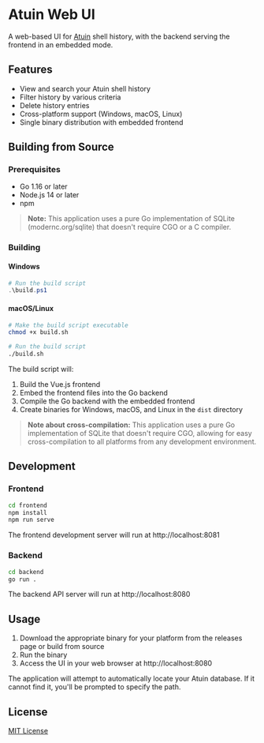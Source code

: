 # Atuin Web UI

A web-based UI for [Atuin](https://github.com/atuinsh/atuin) shell history, with the backend serving the frontend in an embedded mode.

## Features

- View and search your Atuin shell history
- Filter history by various criteria
- Delete history entries
- Cross-platform support (Windows, macOS, Linux)
- Single binary distribution with embedded frontend

## Building from Source

### Prerequisites

- Go 1.16 or later
- Node.js 14 or later
- npm

> **Note:** This application uses a pure Go implementation of SQLite (modernc.org/sqlite) that doesn't require CGO or a C compiler.

### Building

#### Windows

```powershell
# Run the build script
.\build.ps1
```

#### macOS/Linux

```bash
# Make the build script executable
chmod +x build.sh

# Run the build script
./build.sh
```

The build script will:
1. Build the Vue.js frontend
2. Embed the frontend files into the Go backend
3. Compile the Go backend with the embedded frontend
4. Create binaries for Windows, macOS, and Linux in the `dist` directory

> **Note about cross-compilation:** This application uses a pure Go implementation of SQLite that doesn't require CGO, allowing for easy cross-compilation to all platforms from any development environment.

## Development

### Frontend

```bash
cd frontend
npm install
npm run serve
```

The frontend development server will run at http://localhost:8081

### Backend

```bash
cd backend
go run .
```

The backend API server will run at http://localhost:8080

## Usage

1. Download the appropriate binary for your platform from the releases page or build from source
2. Run the binary
3. Access the UI in your web browser at http://localhost:8080

The application will attempt to automatically locate your Atuin database. If it cannot find it, you'll be prompted to specify the path.

## License

[MIT License](LICENSE)
